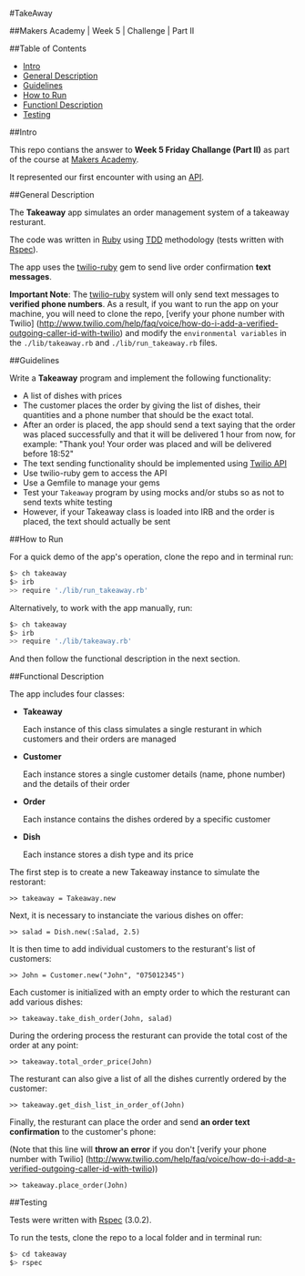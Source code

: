 
#TakeAway

##Makers Academy | Week 5 | Challenge  | Part II


##Table of Contents

* [Intro](#intro)
* [General Description](#general-description)
* [Guidelines](#guidelines)
* [How to Run](#how-to-run)
* [Functionl Description](#functional-description)
* [Testing](#testing)


##Intro

This repo contians the answer to __Week 5 Friday Challange (Part II)__ as part 
of the course at [Makers Academy](http://www.makersacademy.com/).

It represented our first encounter with using an 
[API](http://en.wikipedia.org/wiki/Application_programming_interface).


##General Description

The __Takeaway__ app simulates an order management system of a takeaway resturant.

The code was written in [Ruby](https://www.ruby-lang.org/en/) 
using [TDD](http://en.wikipedia.org/wiki/Test-driven_development) 
methodology (tests written with [Rspec](http://rspec.info/)).

The app uses the [twilio-ruby](https://github.com/twilio/twilio-ruby) 
gem to send live order confirmation __text messages__.

__Important Note__: The [twilio-ruby](https://github.com/twilio/twilio-ruby) 
system will only send text messages to __verified phone numbers__. As a result, if you
want to run the app on your machine, you will need to clone the repo, [verify your 
phone number with Twilio] (http://www.twilio.com/help/faq/voice/how-do-i-add-a-verified-outgoing-caller-id-with-twilio) 
and modify the `environmental variables` in the `./lib/takeaway.rb` and 
`./lib/run_takeaway.rb` files.


##Guidelines

Write a __Takeaway__ program and implement the following functionality:

* A list of dishes with prices
* The customer places the order by giving the list of dishes, their quantities and a 
  phone number that should be the exact total.
* After an order is placed, the app should send a text saying that the order was 
  placed successfully and that it will be delivered 1 hour from now, for example:
  "Thank you! Your order was placed and will be delivered before 18:52"
* The text sending functionality should be implemented using 
  [Twilio API](http://www.twilio.com/docs/api)
* Use twilio-ruby gem to access the API
* Use a Gemfile to manage your gems
* Test your `Takeaway` program by using mocks and/or stubs so as not 
  to send texts white testing
* However, if your Takeaway class is loaded into IRB and the order is placed, 
  the text should actually be sent


##How to Run

For a quick demo of the app's operation, clone the repo and in terminal run:

```bash
$> ch takeaway
$> irb
>> require './lib/run_takeaway.rb'
```

Alternatively, to work with the app manually, run:

```bash
$> ch takeaway
$> irb
>> require './lib/takeaway.rb'
```

And then follow the functional description in the next section.


##Functional Description

The app includes four classes:

* __Takeaway__ 

  Each instance of this class simulates a single resturant in which customers and 
  their orders are managed

* __Customer__ 

  Each instance stores a single customer details (name, phone number) and the 
  details of their order

* __Order__

  Each instance contains the dishes ordered by a specific customer

* __Dish__ 

  Each instance stores a dish type and its price


The first step is to create a new Takeaway instance to simulate the restorant: 

```pry
>> takeaway = Takeaway.new
```

Next, it is necessary to instanciate the various dishes on offer:

```pry
>> salad = Dish.new(:Salad, 2.5)
```

It is then time to add individual customers to the resturant's list of customers:

```pry
>> John = Customer.new("John", "075012345")
```

Each customer is initialized with an empty order to which the resturant can add 
various dishes:

```pry
>> takeaway.take_dish_order(John, salad)
```

During the ordering process the resturant can provide the total cost of the order 
at any point:

```pry
>> takeaway.total_order_price(John)
```

The resturant can also give a list of all the dishes currently ordered by the customer:

```pry
>> takeaway.get_dish_list_in_order_of(John)
```

Finally, the resturant can place the order and send __an order text confirmation__ to the 
customer's phone:

(Note that this line will __throw an error__ if you don't [verify your 
phone number with Twilio] (http://www.twilio.com/help/faq/voice/how-do-i-add-a-verified-outgoing-caller-id-with-twilio))

```pry
>> takeaway.place_order(John) 
```


##Testing

Tests were written with [Rspec](http://rspec.info/) (3.0.2).

To run the tests, clone the repo to a local folder and in terminal run: 

```bash
$> cd takeaway
$> rspec
```


